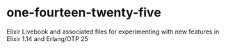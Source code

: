# one-fourteen-twenty-five
Elixir Livebook and associated files for experimenting with new features in Elixir 1.14 and Erlang/OTP 25
